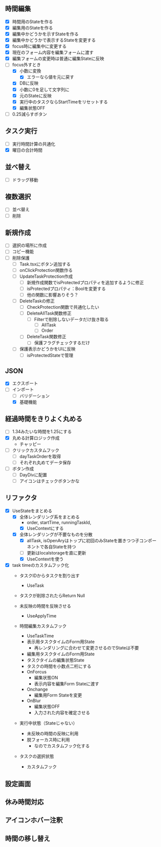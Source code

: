 ## 時間編集
- [x] 時間用のStateを作る
- [x] 編集用のStateを作る
- [x] 編集中かどうかを示すStateを作る
- [x] 編集中かどうかで表示するStateを変更する
- [x] focus時に編集中に変更する
- [x] 現在のフォーム内容を編集フォームに渡す
- [x] 編集フォームの変更時は普通に編集Stateに反映
- [ ] focus外すとき
  - [x] 小数に変換
    - [x] エラーなら値を元に戻す
  - [x] DBに反映
  - [x] 小数に0を足して文字列に
  - [x] 元のStateに反映
  - [x] 実行中のタスクならStartTimeをリセットする
  - [x] 編集状態OFF
- [ ] 0.25減らすボタン

## タスク実行
- [ ] 実行時間計算の共通化
- [x] 曜日の合計時間

## 並べ替え
- [ ] ドラッグ移動

## 複数選択
- [ ] 並べ替え
- [ ] 削除

## 新規作成
- [ ] 選択の場所に作成
- [ ] コピー機能
- [ ] 削除保護
  - [ ] Task.tsxにボタン追加する
  - [ ] onClickProtection関数作る
  - [ ] UpdateTaskProtection作成
    - [ ] 新規作成関数でisProtectedプロパティを追加するように修正
    - [ ] isProtectedプロパティ：Boolを変更する
    - [ ] 他の関数に影響ありそう？
  - [ ] DeleteTaskの修正
    - [ ] CheckProtection関数で共通化したい
    - [ ] DeleteAllTask関数修正
      - [ ] Filterで削除しないデータだけ抜き取る
        - [ ] AllTask
        - [ ] Order
    - [ ] DeleteTask関数修正
      - [ ] 保護フラグチェックするだけ
  - [ ] 保護表示かどうかをUIに反映
    - [ ] isProtectedStateで管理

## JSON
- [x] エクスポート
- [ ] インポート
  - [ ] バリデーション
  - [x] 基礎機能

## 経過時間をきりよく丸める
- [ ] 1.34みたいな時間を1.25にする
- [x] 丸める計算ロジック作成
  - チャッピー
- [ ] クリックカスタムフック
  - [ ] dayTaskOrderを取得
  - [ ] それぞれ丸めてデータ保存
- [ ] ボタン作成
  - [ ] DayDivに配置
  - [ ] アイコンはチェックボタンかな

## リファクタ
- [x] UseStateをまとめる
  - [x] 全体レンダリング系をまとめる
    - order, startTime, runningTaskId, 
    - [x] UseContextにする
  - [x] 全体レンダリングが不要なものを分散
    - [x] allTask, isOpenAryはトップに初回のみStateを置きつつ子コンポーネントで各自Stateを持つ
    - [ ] 更新はlocalstorageを直に更新
    - [x] UseContextを使う
- [x] task timeのカスタムフック化
  - タスクIDからタスクを割り出す
    - UseTask
  - タスクが削除されたらReturn Null
  - 未反映の時間を反映させる
    - UseApplyTime
  - 時間編集カスタムフック
    - UseTaskTime
    - 表示用タスクタイムのForm用State
      - 再レンダリングに合わせて変更させるのでStateは不要
    - 編集用タスクタイムのForm用State
    - タスクタイムの編集状態State
    - タスクの時間を小数点二桁にする
    - OnForcus
      - 編集状態ON
      - 表示内容を編集Form Stateに渡す
    - Onchange
      - 編集用Form Stateを変更
    - OnBlur
      - 編集状態OFF
      - 入力された内容を確定させる

  - 実行中状態（Stateじゃない）
    - 未反映の時間の反映に利用
    - 脱フォーカス時に利用
      - なのでカスタムフック化する

  - タスクの選択状態
    - カスタムフック


## 設定画面


## 休み時間対応


## アイコンホバー注釈


## 時間の移し替え


